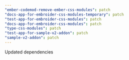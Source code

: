 ```yaml
---
"ember-codemod-remove-ember-css-modules": patch
"docs-app-for-embroider-css-modules-temporary": patch
"test-app-for-embroider-css-modules": patch
"docs-app-for-embroider-css-modules": patch
"type-css-modules": patch
"test-app-for-sample-v2-addon": patch
"sample-v2-addon": patch
---
```


Updated dependencies
